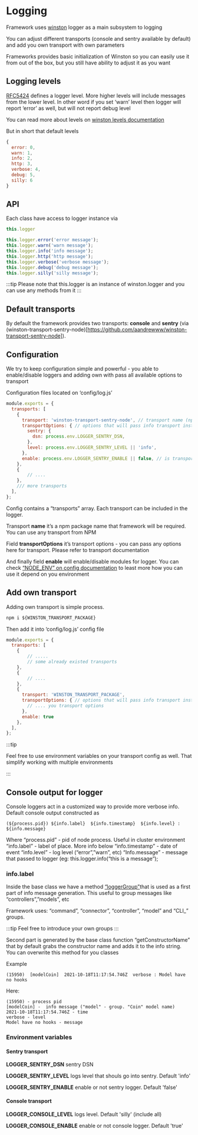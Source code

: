 # Logging

Framework uses [winston](https://github.com/winstonjs/winston) logger as a main subsystem to logging 

You can adjust different transports (console and sentry available by default) and add you own transport with own parameters

Frameworks provides basic initialization of Winston so you can easily use it from out of the box, but you still have ability to adjust it as you want 


## Logging levels

[RFC5424](https://datatracker.ietf.org/doc/html/rfc5424) defines a logger level. More higher levels will include messages from the lower level. In other word if you set ‘warn’ level then logger will report ‘error’ as well, but will not report debug level

You can read more about levels on [winston levels documentation](https://github.com/winstonjs/winston#logging-levels)

But in short that default levels

```js
{ 
  error: 0, 
  warn: 1, 
  info: 2, 
  http: 3,
  verbose: 4, 
  debug: 5, 
  silly: 6 
}
```


## API

Each class have access to logger instance via 

```js
this.logger
```



```js
this.logger.error('error message');
this.logger.warn('warn message');
this.logger.info('info message');
this.logger.http('http message');
this.logger.verbose('verbose message');
this.logger.debug('debug message');
this.logger.silly('silly message');
```

:::tip
Please note that this.logger is an instance of winston.logger and you can use any methods from it 
:::


## Default transports

By default the framework provides two transports: **console** and **sentry** (via (winston-transport-sentry-node)[https://github.com/aandrewww/winston-transport-sentry-node]). 


## Configuration

We try to keep configuration simple and powerful - you able to enable/disable loggers and adding own with pass all available options to transport 

Configuration files located on ‘config/log.js’


```js
module.exports = {
  transports: [
    {
      transport: 'winston-transport-sentry-node', // transport name (npm package name)
      transportOptions: { // options that will pass info transport instance 
        sentry: {
          dsn: process.env.LOGGER_SENTRY_DSN,
        },
        level: process.env.LOGGER_SENTRY_LEVEL || 'info',
      },
      enable: process.env.LOGGER_SENTRY_ENABLE || false, // is transport enabled on not
    },
    {
        // ....
    },
    /// more transports
  ],
};
```

Config contains a “transports” array. Each transport can be included in the logger. 

Transport **name** it’s a npm package name that framework will be required. You can use any transport from NPM 

Field **transportOptions** it’s transport options - you can pass any options here for transport. Please refer to transport documentation 

And finally field **enable** will enable/disable modules for logger. You can check [“NODE_ENV” on config documentation](02_configs.md#node_env) to least more how you can use it depend on you environment



## Add own transport 

Adding own transport is simple process. 

```js
npm i ${WINSTON_TRANSPORT_PACKAGE}
```

Then add it into ‘config/log.js’ config file 

```js
module.exports = {
  transports: [
    {
        // .....
        // some already existed transports
    }, 
    {
        // ....
    },
    {
      transport: 'WINSTON_TRANSPORT_PACKAGE',
      transportOptions: { // options that will pass info transport instance 
        // .... you transport options
      },
      enable: true
    },
  ],
};
```

:::tip

Feel free to use environment variables on your transport config as well. That simplify working with multiple environments 

:::

## Console output for logger

Console loggers act in a customized way to provide more verbose info. Default console output constructed as 

`(${process.pid}) ${info.label}  ${info.timestamp}  ${info.level} : ${info.message}`

Where 
“process.pid” - pid of node process. Useful in cluster environment 
“info.label” - label of place. More info below
“info.timestamp” - date of event
“info.level” - log level (“error”,”warn”, etc)
“Info.message” - message that passed to logger (eg: this.logger.info(“this is a message”);

### info.label

Inside the base class we have a method [“loggerGroup”](04_base.md##api)that is used as a first part of info message generation. This useful to group messages like “controllers”,”models”, etc

Framework uses: “command”, “connector”, “controller”, “model” and “CLI_” groups. 


:::tip
Feel free to introduce your own groups
:::

Second part is generated by the base class function “getConstructorName” that by default grabs the constructor name and adds it to the info string. You can overwrite this method for you classes

Example

```
(15950)  [modelCoin]  2021-10-18T11:17:54.746Z  verbose : Model have no hooks
```

Here: 
```
(15950) - process pid 
[modelCoin] -  info message ("model" - group. "Coin" model name)
2021-10-18T11:17:54.746Z - time
verbose - level 
Model have no hooks - message 
```

### Environment variables


#### Sentry transport

**LOGGER_SENTRY_DSN** sentry DSN

**LOGGER_SENTRY_LEVEL** logs level that shouls go into sentry. Default 'info'

**LOGGER_SENTRY_ENABLE** enable or not sentry logger. Default 'false'


#### Console transport
**LOGGER_CONSOLE_LEVEL** logs level. Default 'silly' (include all)

**LOGGER_CONSOLE_ENABLE** enable or not console logger. Default 'true'
